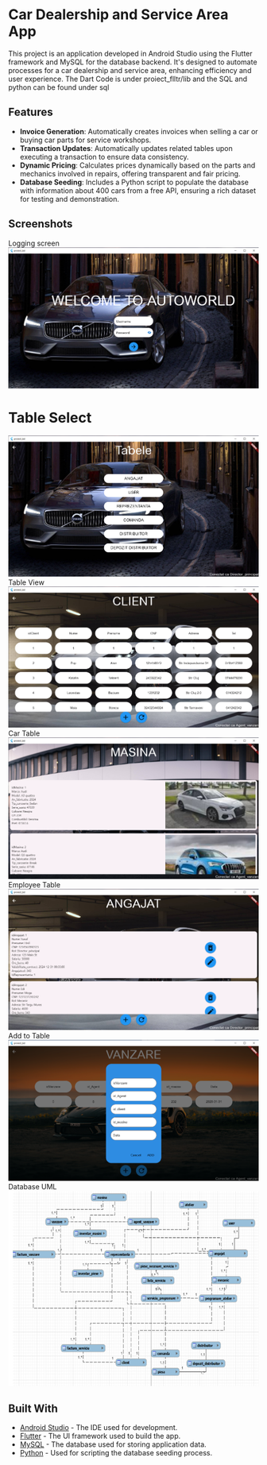 # Car Dealership and Service Area App

This project is an application developed in Android Studio using the Flutter framework and MySQL for the database backend. It's designed to automate processes for a car dealership and service area, enhancing efficiency and user experience.
The Dart Code is under proiect_flltr/lib and the SQL and python can be found under sql
## Features

- **Invoice Generation**: Automatically creates invoices when selling a car or buying car parts for service workshops.
- **Transaction Updates**: Automatically updates related tables upon executing a transaction to ensure data consistency.
- **Dynamic Pricing**: Calculates prices dynamically based on the parts and mechanics involved in repairs, offering transparent and fair pricing.
- **Database Seeding**: Includes a Python script to populate the database with information about 400 cars from a free API, ensuring a rich dataset for testing and demonstration.

## Screenshots

Logging screen
![log_in screen](/screenshots/log.png "Logging screen")
# Table Select
![table_select](/screenshots/select.png "Table Select")
Table View
![Table](/screenshots/table.png "Table View")
Car Table
![Cars](/screenshots/cars.png "Car Table")
Employee Table
![Employees](/screenshots/employees.png "Employee Table")
Add to Table
![Add](/screenshots/add.png "Add to Table")
Database UML
![Db](/screenshots/db.png "Database UML")

## Built With

- [Android Studio](https://developer.android.com/studio) - The IDE used for development.
- [Flutter](https://flutter.dev/) - The UI framework used to build the app.
- [MySQL](https://www.mysql.com/) - The database used for storing application data.
- [Python](https://www.python.org/) - Used for scripting the database seeding process.
